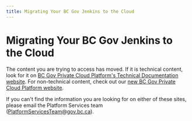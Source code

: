 ```yaml
---
title: Migrating Your BC Gov Jenkins to the Cloud
---
```


# Migrating Your BC Gov Jenkins to the Cloud

The content you are trying to access has moved. If it is technical content, look for it on [BC Gov Private Cloud Platform's Technical Documentation website](https://beta-docs.developer.gov.bc.ca/). For non-technical content, check out our [new BC Gov Private Cloud Platform website](https://cloud.gov.bc.ca/private-cloud).

If you can't find the information you are looking for on either of these sites, please email the Platform Services team (<a href="mailto:PlatformServicesTeam@gov.bc.ca">PlatformServicesTeam@gov.bc.ca</a>).